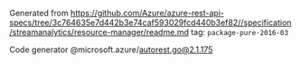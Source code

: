 Generated from https://github.com/Azure/azure-rest-api-specs/tree/3c764635e7d442b3e74caf593029fcd440b3ef82//specification/streamanalytics/resource-manager/readme.md tag: `package-pure-2016-03`

Code generator @microsoft.azure/autorest.go@2.1.175



